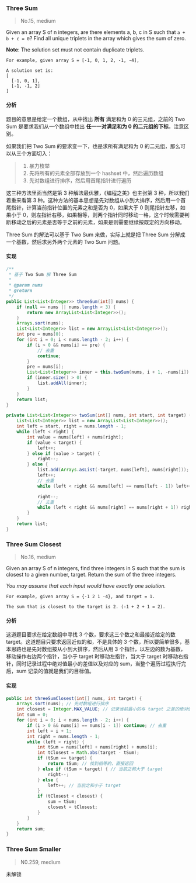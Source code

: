 ### Three Sum

> No.15, medium

Given an array S of n integers, are there elements a, b, c in S such that `a + b + c = 0`? Find all unique triplets in the array which gives the sum of zero.

__Note__: The solution set must not contain duplicate triplets.

```text
For example, given array S = [-1, 0, 1, 2, -1, -4],

A solution set is:
[
  [-1, 0, 1],
  [-1, -1, 2]
]
```

#### 分析

题目的意思是给定一个数组，从中找出 __所有__ 满足和为 0 的三元组，之前的 Two Sum 是要求我们从一个数组中找出 __任一一对满足和为 0 的二元组的下标__，注意区别。

如果我们把 Two Sum 的要求变一下，也是求所有满足和为 0 的二元组，那么可以从三个方面切入：

> 1. 暴力枚举
> 2. 先将所有的元素全部存放到一个 hashset 中，然后遍历数组
> 3. 先对数组进行排序，然后用首尾指针进行遍历

这三种方法里面当然是第 3 种解法最优雅，《编程之美》也主张第 3 种，所以我们着重来看第 3 种。这种方法的基本思想是先对数组从小到大排序，然后用一个首尾指针，计算当前指针位置的元素之和是否为 0，如果大于 0 则尾指针左移，如果小于 0，则左指针右移，如果相等，则两个指针同时移动一格，这个时候需要判断移动之后的元素是否等于之前的元素，如果是则需要继续按既定的方向移动。

Three Sum 的解法可以基于 Two Sum 来做，实际上就是把 Three Sum 分解成一个基数，然后求另外两个元素的 Two Sum 问题。

#### 实现

```java
/**
 * 基于 Two Sum 解 Three Sum
 *
 * @param nums
 * @return
 */
public List<List<Integer>> threeSum(int[] nums) {
    if (null == nums || nums.length < 3) {
        return new ArrayList<List<Integer>>();
    }
    Arrays.sort(nums);
    List<List<Integer>> list = new ArrayList<List<Integer>>();
    int pre = nums[0];
    for (int i = 0; i < nums.length - 2; i++) {
        if (i > 0 && nums[i] == pre) {
            // 去重
            continue;
        }
        pre = nums[i];
        List<List<Integer>> inner = this.twoSum(nums, i + 1, -nums[i]);
        if (inner.size() > 0) {
            list.addAll(inner);
        }
    }
    return list;
}

private List<List<Integer>> twoSum(int[] nums, int start, int target) {
    List<List<Integer>> list = new ArrayList<List<Integer>>();
    int left = start, right = nums.length - 1;
    while (left < right) {
        int value = nums[left] + nums[right];
        if (value < target) {
            left++;
        } else if (value > target) {
            right--;
        } else {
            list.add(Arrays.asList(-target, nums[left], nums[right]));
            left++;
            // 去重
            while (left < right && nums[left] == nums[left - 1]) left++;

            right--;
            // 去重
            while (left < right && nums[right] == nums[right + 1]) right--;
        }
    }
    return list;
}
```

### Three Sum Closest

> No.16, medium

Given an array S of n integers, find three integers in S such that the sum is closest to a given number, target. Return the sum of the three integers.

_You may assume that each input would have exactly one solution._

```text
For example, given array S = {-1 2 1 -4}, and target = 1.

The sum that is closest to the target is 2. (-1 + 2 + 1 = 2).
```

#### 分析

这道题目要求在给定数组中寻找 3 个数，要求这三个数之和最接近给定的数 target。这道题目只要求返回近似的和，不是具体的 3 个数，所以要简单很多，基本思路也是先对数组按从小到大排序，然后从用 3 个指针，以左边的数为基数，移动操作右边两个指针，当小于 target 时移动左指针，当大于 target 时移动右指针，同时记录过程中绝对值最小的差值以及对应的 sum，当整个遍历过程执行完后，sum 记录的值就是我们的目标值。

#### 实现

```java
public int threeSumClosest(int[] nums, int target) {
    Arrays.sort(nums); // 先对数组进行排序
    int closest = Integer.MAX_VALUE; // 记录当前最小的与 target 之差的绝对值
    int sum = 0;
    for (int i = 0; i < nums.length - 2; i++) {
        if (i > 0 && nums[i] == nums[i - 1]) continue; // 去重
        int left = i + 1;
        int right = nums.length - 1;
        while (left < right) {
            int tSum = nums[left] + nums[right] + nums[i];
            int tClosest = Math.abs(target - tSum);
            if (tSum == target) {
                return tSum; // 找到相等的，直接返回
            } else if (tSum > target) { // 当前之和大于 target
                right--;
            } else {
                left++; // 当前之和小于 target
            }
            if (tClosest < closest) {
                sum = tSum;
                closest = tClosest;
            }
        }
    }
    return sum;
}
```

### Three Sum Smaller

> N0.259, medium

未解锁
